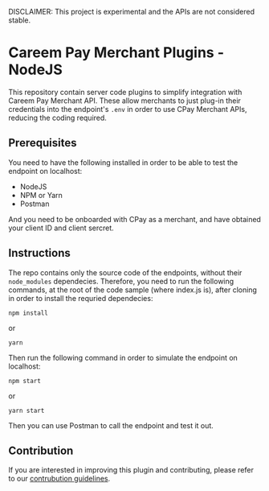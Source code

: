 DISCLAIMER: This project is experimental and the APIs are not considered stable.

# Careem Pay Merchant Plugins - NodeJS

This repository contain server code plugins to simplify integration with Careem Pay Merchant API. These allow merchants to just plug-in their credentials into the endpoint's `.env` in order to use CPay Merchant APIs, reducing the coding required.

## Prerequisites 
You need to have the following installed in order to be able to test the endpoint on localhost:
- NodeJS
- NPM or Yarn
- Postman

And you need to be onboarded with CPay as a merchant, and have obtained your client ID and client sercret.


## Instructions
The repo contains only the source code of the endpoints, without their `node_modules` dependecies. Therefore, you need to run the following commands, at the root of the code sample (where index.js is), after cloning in order to install the requried dependecies:
```
npm install
```
or
```
yarn
```

Then run the following command in order to simulate the endpoint on localhost:
```
npm start
```
or
```
yarn start
```

Then you can use Postman to call the endpoint and test it out.


## Contribution
If you are interested in improving this plugin and contributing, please refer to our [contrubution guidelines](https://github.com/careem/careempay-merchant-plugin-nodejs/blob/master/CONTRIBUTION.md). 
